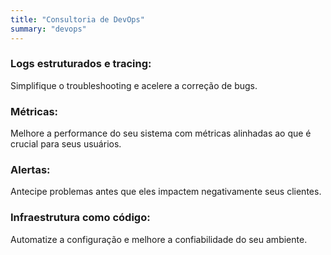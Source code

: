 ```yaml
---
title: "Consultoria de DevOps"
summary: "devops"
---
```


### Logs estruturados e tracing:

Simplifique o troubleshooting e acelere a correção de bugs.

### Métricas:

Melhore a performance do seu sistema com métricas alinhadas ao que é crucial
para seus usuários.

### Alertas:

Antecipe problemas antes que eles impactem negativamente seus clientes.

### Infraestrutura como código:

Automatize a configuração e melhore a confiabilidade do seu ambiente.
